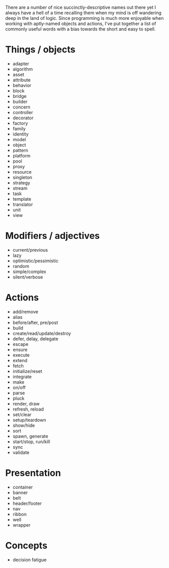 There are a number of nice succinctly-descriptive names out there yet I always have a hell of a time recalling them when my mind is off wandering deep in the land of logic.  Since programming is much more enjoyable when working with aptly-named objects and actions, I've put together a list of commonly useful words with a bias towards the short and easy to spell.

# Things / objects

* adapter
* algorithm
* asset
* attribute
* behavior
* block
* bridge
* builder
* concern
* controller
* decorator
* factory
* family
* identity
* model
* object
* pattern
* platform
* pool
* proxy
* resource
* singleton
* strategy
* stream
* task
* template
* translator
* unit
* view

# Modifiers / adjectives

* current/previous
* lazy
* optimistic/pessimistic
* random
* simple/complex 
* silent/verbose


# Actions

* add/remove
* alias
* before/after, pre/post
* build
* create/read/update/destroy
* defer, delay, delegate
* escape
* ensure
* execute
* extend
* fetch
* initialize/reset
* integrate
* make
* on/off
* parse
* pluck
* render, draw
* refresh, reload
* set/clear
* setup/teardown
* show/hide
* sort
* spawn, generate
* start/stop, run/kill
* sync
* validate


# Presentation

* container
* banner
* belt
* header/footer
* nav
* ribbon
* well
* wrapper

# Concepts

* decision fatigue
